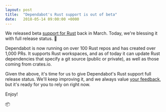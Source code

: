 ```yaml
---
layout: post
title:  "Dependabot's Rust support is out of beta"
date:   2018-05-14 09:00:00 +0000
---
```


We released beta [support for Rust][release-post] back in March. Today,
we're blessing it with full release status. 🎉

Dependabot is now running on over 100 Rust repos and has created over 1,000 PRs.
It supports Rust workspaces, and as of today it can update Rust dependencies
that specify a git source (public or private), as well as those coming from
crates.io.

Given the above, it's time for us to give Dependabot's Rust support full
release status. We'll keep improving it, and we always value
[your feedback][feedback-link], but it's ready for you to rely on right now.

Enjoy!

📦

[release-post]: rust-support
[feedback-link]: https://github.com/dependabot/feedback
